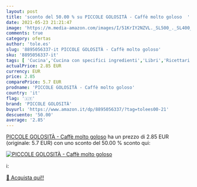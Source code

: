 ```yaml
---
layout: post
title: 'sconto del 50.00 % su PICCOLE GOLOSITÀ - Caffè molto goloso  '
date: 2021-05-23 21:21:47
image: 'https://m.media-amazon.com/images/I/51KrIY2NZVL._SL500_._SL400_.jpg'
comments: true
category: ofertas
author: 'tole.es'
slug: '8895056337-it PICCOLE GOLOSITÀ - Caffè molto goloso'
sku: '8895056337-it'
tags: [ 'Cucina','Cucina con specifici ingredienti','Libri','Ricettari generali','Tempo libero','piccole golosità', ]
actualPrice: 2.85 EUR
currency: EUR
price: 2.85
comparePrice: 5.7 EUR
prodname: 'PICCOLE GOLOSITÀ - Caffè molto goloso'
country: 'it'
flag: '🇮🇹'
brand: 'PICCOLE GOLOSITÀ'
buyurl: 'https://www.amazon.it/dp/8895056337/?tag=tolees00-21'
descuento: '50.00'
average: '2.85'
---
```


[PICCOLE GOLOSITÀ - Caffè molto goloso](https://www.amazon.it/dp/8895056337/?tag=tolees00-21) ha un prezzo di 2.85 EUR (originale: 5.7 EUR) con uno sconto del 50.00 % sconto qui:

[![PICCOLE GOLOSITÀ - Caffè molto goloso](https://m.media-amazon.com/images/I/51KrIY2NZVL._SL500_._SL400_.jpg)](https://www.amazon.it/dp/8895056337/?tag=tolees00-21)

ℹ️:


[🛒 Acquista qui!!](https://www.amazon.it/dp/8895056337/?tag=tolees00-21)
